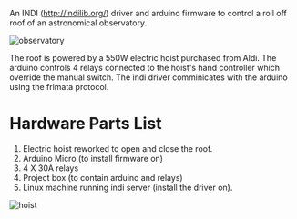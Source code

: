 An INDI (http://indilib.org/) driver and arduino firmware to control a roll off roof of an astronomical observatory.

![observatory](https://pbs.twimg.com/media/CFelQpDW0AEEALn.jpg)

The roof is powered by a 550W electric hoist purchased from Aldi.
The arduino controls 4 relays connected to the hoist's hand controller which override the manual switch.
The indi driver comminicates with the arduino using the frimata protocol.

# Hardware Parts List

1. Electric hoist reworked to open and close the roof.
1. Arduino Micro (to install firmware on)
2. 4 X 30A relays 
3. Project box (to contain arduino and relays)
4. Linux machine running indi server (install the driver on).

![hoist](https://customerservice.aldi.co.uk/warranties/images/products/ThuJan22161226UTC2009.jpg)

